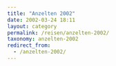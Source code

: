 ```yaml
---
title: "Anzelten 2002"
date: 2002-03-24 18:11
layout: category
permalink: /reisen/anzelten-2002/
taxonomy: anzelten-2002
redirect_from:
  - /anzelten-2002/
---
```


